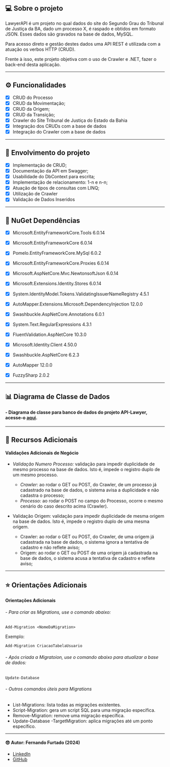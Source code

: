 ﻿## 💻 Sobre o projeto

LawyerAPI é um projeto no qual dados do site do Segundo Grau do Tribunal de Justiça da BA, dado um processo X, é raspado e obtidos em formato JSON. Esses dados são gravados na base de dados, MySQL. 

Para acesso direto e gestão destes dados uma API REST é utilizada com a atuação os verbos HTTP (CRUD).

Frente à isso, este projeto objetiva com o uso de Crawler e .NET, fazer o back-end desta aplicação.

---

## ⚙️ Funcionalidades

- [x] CRUD do Processo 
- [x] CRUD da Movimentação;
- [x] CRUD da Origem;
- [x] CRUD da Transição;
- [x] Crawler do Site Tribunal de Justiça do Estado da Bahia
- [x] Integração dos CRUDs com a base de dados
- [x] Integração do Crawler com a base de dados

---

## :1st_place_medal: Envolvimento do projeto
- [x] Implementação de CRUD;
- [x] Documentação da API em Swagger;
- [x] Usabilidade do DbContext para escrita;
- [x] Implementação de relacionamento: 1-n e n-n;
- [x] Atuação de tipos de consultas com LINQ;
- [x] Utilização de Crawler
- [x] Validação de Dados Inseridos

--- 

## :hammer: NuGet Dependências 
- [x] Microsoft.EntityFrameworkCore.Tools 6.0.14
- [x] Microsoft.EntityFrameworkCore 6.0.14
- [x] Pomelo.EntityFrameworkCore.MySql 6.0.2
- [x] Microsoft.EntityFrameworkCore.Proxies 6.0.14
- [x] Microsoft.AspNetCore.Mvc.NewtonsoftJson 6.0.14
- [x] Microsoft.Extensions.Identity.Stores 6.0.14
- [x] System.IdentityModel.Tokens.ValidatingIssuerNameRegistry 4.5.1
- [x] AutoMapper.Extensions.Microsoft.DependencyInjection 12.0.0
- [x] Swashbuckle.AspNetCore.Annotations 6.0.1
- [x] System.Text.RegularExpressions 4.3.1
- [x] FluentValidation.AspNetCore 10.3.0
- [x] Microsoft.Identity.Client 4.50.0
- [x] Swashbuckle.AspNetCore 6.2.3
- [x] AutoMapper 12.0.0
- [x] FuzzySharp 2.0.2

  
---

## :bar_chart: Diagrama de Classe de Dados
####  - Diagrama de classe para banco de dados do projeto API-Lawyer, acesse-o [aqui](https://github.com/Fernando-EngComputacao/ApiLawyer/blob/dev/API-Lawyer/Assets/Diagrams/Lawyer-dev.pdf).


---

## :bookmark: Recursos Adicionais
#### Validações Adicionais de Negócio
 - *Validação Numero Processo:* validação para impedir duplicidade de mesmo processo na base de dados. Isto é, impede o registro duplo de um mesmo processo.
   - *Crawler:* ao rodar o GET ou POST, do Crawler, de um processo já cadastrado na base de dados, o sistema avisa a duplicidade e não cadastra o processo;
   - *Processo:* ao rodar o POST no campo do Processo, ocorre o mesmo cenário do caso descrito acima (Crawler).
   
    
 - Validação Origem: validação para impedir duplicidade de mesma origem na base de dados. Isto é, impede o registro duplo de uma mesma origem.
   - Crawler:  ao rodar o GET ou POST, do Crawler, de uma origem já cadastrada na base de dados, o sistema ignora a tentativa de cadastro e não reflete aviso;
   - Origem: ao rodar o GET ou POST de uma origem já cadastrada na base de dados, o sistema acusa a tentativa de cadastro e reflete aviso;
 



---

## :star: Orientações Adicionais
#### Orientações Adicionais
###### - Para criar as Migrations, use o comando abaixo:

    Add-Migration <NomeDaMigration>

Exemplo: 

    Add-Migration CriacaoTabelaUsuario

###### - Após criada a Migratoion, use o comando abaixo para atualizar a base de dados:

    Update-Database
        
###### - Outros comandos úteis para Migrations
 - List-Migrations: lista todas as migrações existentes.
 - Script-Migration: gera um script SQL para uma migração específica.
 - Remove-Migration: remove uma migração específica.
 - Update-Database -TargetMigration: aplica migrações até um ponto específico.


---

####  :sunglasses: Autor: Fernando Furtado (2024)
   - [LinkedIn](https://linkedin.com/in/furtadof/)
   - [GitHub](https://github.com/Fernando-EngComputacao)